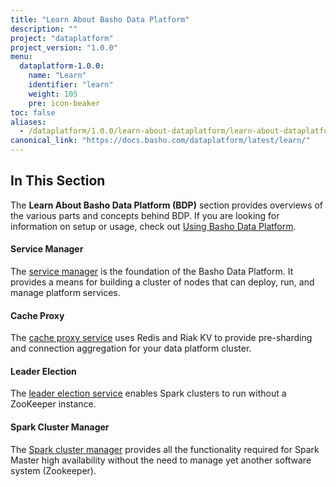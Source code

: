 ```yaml
---
title: "Learn About Basho Data Platform"
description: ""
project: "dataplatform"
project_version: "1.0.0"
menu:
  dataplatform-1.0.0:
    name: "Learn"
    identifier: "learn"
    weight: 105
    pre: icon-beaker
toc: false
aliases:
  - /dataplatform/1.0.0/learn-about-dataplatform/learn-about-dataplatform/
canonical_link: "https://docs.basho.com/dataplatform/latest/learn/"
---
```


[using bdp index]: /dataplatform/1.0.0/using/
[cache proxy features]: /dataplatform/1.0.0/learn/cache-proxy/
[service manager features]: /dataplatform/1.0.0/learn/service-manager/
[leader election features]: /dataplatform/1.0.0/learn/leader-election-service/
[spark manager features]: /dataplatform/1.0.0/learn/spark-cluster-manager/

## In This Section

The **Learn About Basho Data Platform (BDP)**  section provides overviews of the various parts and concepts behind BDP. If you are looking for information on setup or usage, check out [Using Basho Data Platform][using bdp index].

#### Service Manager

The [service manager][service manager features] is the foundation of the Basho Data Platform. It provides a means for building a cluster of nodes that can deploy, run, and manage platform services.

#### Cache Proxy

The [cache proxy service][cache proxy features] uses Redis and Riak KV to provide pre-sharding and connection aggregation for your data platform cluster.

#### Leader Election

The [leader election service][leader election features] enables Spark clusters to run without a ZooKeeper instance.

#### Spark Cluster Manager

The [Spark cluster manager][spark manager features] provides all the functionality required for Spark Master high availability without the need to manage yet another software system (Zookeeper).
